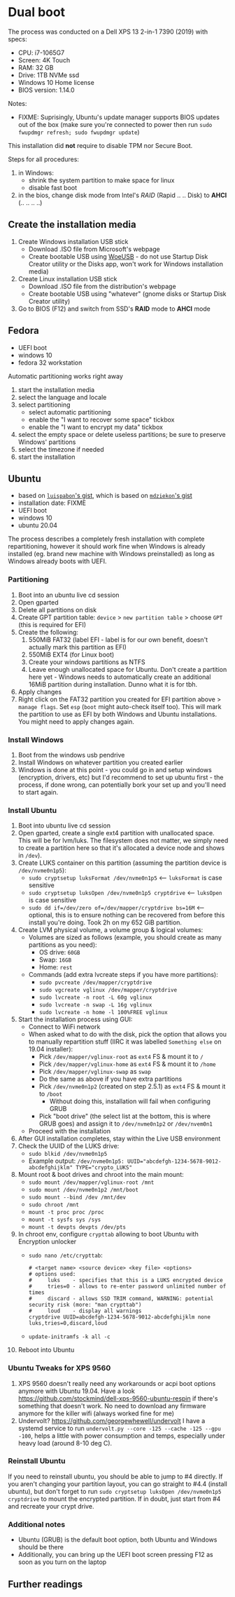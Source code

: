 # Dual boot

The process was conducted on a Dell XPS 13 2-in-1 7390 (2019) with specs:

- CPU: i7-1065G7
- Screen: 4K Touch
- RAM: 32 GB
- Drive: 1TB NVMe ssd
- Windows 10 Home license
- BIOS version: 1.14.0

Notes:

- FIXME: Suprisingly, Ubuntu's update manager supports BIOS updates out of the box (make sure you're connected to power then run `sudo fwupdmgr refresh; sudo fwupdmgr update`)

This installation did **not** require to disable TPM nor Secure Boot.

Steps for all procedures:

1. in Windows:
   - shrink the system partition to make space for linux
   - disable fast boot
1. in the bios, change disk mode from Intel's _RAID_ (Rapid .. .. Disk) to **AHCI** (.. .. .. ..)

## Create the installation media

1. Create Windows installation USB stick
   - Download .ISO file from Microsoft's webpage
   - Create bootable USB using [WoeUSB](https://github.com/slacka/WoeUSB) - do not use Startup Disk Creator utility or the Disks app, won't work for Windows installation media)
1. Create Linux installation USB stick
   - Download .ISO file from the distribution's webpage
   - Create bootable USB using "whatever" (gnome disks or Startup Disk Creator utility)
1. Go to BIOS (F12) and switch from SSD's **RAID** mode to **AHCI** mode

## Fedora

- UEFI boot
- windows 10
- fedora 32 workstation

Automatic partitioning works right away

1. start the installation media
1. select the language and locale
1. select partitioning
   - select automatic partitioning
   - enable the "I want to recover some space" tickbox
   - enable the "I want to encrypt my data" tickbox
1. select the empty space or delete useless partitions; be sure to preserve Windows' partitions
1. select the timezone if needed
1. start the installation

## Ubuntu

- based on [`luispabon`'s gist][luispabon's gist], which is based on [`mdziekon`'s gist][mdziekon's gist]
- installation date: FIXME
- UEFI boot
- windows 10
- ubuntu 20.04

The process describes a completely fresh installation with complete repartitioning, however it should work fine when Windows is already installed (eg. brand new machine with Windows preinstalled) as long as Windows already boots with UEFI.

### Partitioning

1. Boot into an ubuntu live cd session
1. Open gparted
1. Delete all partitions on disk
1. Create GPT partition table: `device` > `new partition table` > choose `GPT` (this is required for EFI)
1. Create the following:
   1. 550MiB FAT32 (label EFI - label is for our own benefit, doesn't actually mark this partition as EFI)
   1. 550MiB EXT4 (for Linux boot)
   1. Create your windows partitions as NTFS
   1. Leave enough unallocated space for Ubuntu. Don't create a partition here yet - Windows needs to automatically create an additional 16MiB partition during installation. Dunno what it is for tbh.
1. Apply changes
1. Right click on the FAT32 partition you created for EFI partition above > `manage flags`. Set `esp` (`boot` might auto-check itself too). This will mark the partition to use as EFI by both Windows and Ubuntu installations. You might need to apply changes again.

### Install Windows

1. Boot from the windows usb pendrive
1. Install Windows on whatever partition you created earlier
1. Windows is done at this point - you could go in and setup windows (encryption, drivers, etc) but I'd recommend to set up ubuntu first - the process, if done wrong, can potentially bork your set up and you'll need to start again.

### Install Ubuntu

1. Boot into ubuntu live cd session
1. Open gparted, create a single ext4 partition with unallocated space. This will be for lvm/luks. The filesystem does not matter, we simply need to create a partition here so that it's allocated a device node and shows in `/dev`).
1. Create LUKS container on this partition (assuming the partition device is `/dev/nvme0n1p5`):
   - `sudo cryptsetup luksFormat /dev/nvme0n1p5` <-- `luksFormat` is case sensitive
   - `sudo cryptsetup luksOpen /dev/nvme0n1p5 cryptdrive` <-- `luksOpen` is case sensitive
   - `sudo dd if=/dev/zero of=/dev/mapper/cryptdrive bs=16M` <-- optional, this is to ensure nothing can be recovered from before this install you're doing. Took 2h on my 652 GiB partition.
1. Create LVM physical volume, a volume group & logical volumes:
   - Volumes are sized as follows (example, you should create as many partitions as you need):
     - OS drive: `60GB`
     - Swap: `16GB`
     - Home: `rest`
   - Commands (add extra lvcreate steps if you have more partitions):
     - `sudo pvcreate /dev/mapper/cryptdrive`
     - `sudo vgcreate vglinux /dev/mapper/cryptdrive`
     - `sudo lvcreate -n root -L 60g vglinux`
     - `sudo lvcreate -n swap -L 16g vglinux`
     - `sudo lvcreate -n home -l 100%FREE vglinux`
1. Start the installation process using GUI:
   - Connect to WiFi network
   - When asked what to do with the disk, pick the option that allows you to manually repartition stuff (IIRC it was labelled `Something else` on 19.04 installer):
     - Pick `/dev/mapper/vglinux-root` as `ext4` FS & mount it to `/`
     - Pick `/dev/mapper/vglinux-home` as `ext4` FS & mount it to `/home`
     - Pick `/dev/mapper/vglinux-swap` as `swap`
     - Do the same as above if you have extra partitions
     - Pick `/dev/nvme0n1p2` (created on step 2.5.1) as `ext4` FS & mount it to `/boot`
       - Without doing this, installation will fail when configuring GRUB
     - Pick "boot drive" (the select list at the bottom, this is where GRUB goes) and assign it to `/dev/nvme0n1p2` or `/dev/nvem0n1`
   - Proceed with the installation
1. After GUI installation completes, stay within the Live USB environment
1. Check the UUID of the LUKS drive:
   - `sudo blkid /dev/nvme0n1p5`
   - Example output: `/dev/nvme0n1p5: UUID="abcdefgh-1234-5678-9012-abcdefghijklm" TYPE="crypto_LUKS"`
1. Mount root & boot drives and chroot into the main mount:
   - `sudo mount /dev/mapper/vglinux-root /mnt`
   - `sudo mount /dev/nvme0n1p2 /mnt/boot`
   - `sudo mount --bind /dev /mnt/dev`
   - `sudo chroot /mnt`
   - `mount -t proc proc /proc`
   - `mount -t sysfs sys /sys`
   - `mount -t devpts devpts /dev/pts`
1. In chroot env, configure `crypttab` allowing to boot Ubuntu with Encryption unlocker
   - `sudo nano /etc/crypttab`:

     ```text
     # <target name> <source device> <key file> <options>
     # options used:
     #     luks    - specifies that this is a LUKS encrypted device
     #     tries=0 - allows to re-enter password unlimited number of times
     #     discard - allows SSD TRIM command, WARNING: potential security risk (more: "man crypttab")
     #     loud    - display all warnings
     cryptdrive UUID=abcdefgh-1234-5678-9012-abcdefghijklm none luks,tries=0,discard,loud
     ```

   - `update-initramfs -k all -c`
1. Reboot into Ubuntu

### Ubuntu Tweaks for XPS 9560

1. XPS 9560 doesn't really need any workarounds or acpi boot options anymore with Ubuntu 19.04. Have a look <https://github.com/stockmind/dell-xps-9560-ubuntu-respin> if there's something that doesn't work. No need to download any firmware anymore for the killer wifi (always worked fine for me)
1. Undervolt? <https://github.com/georgewhewell/undervolt> I have a systemd service to run `undervolt.py --core -125 --cache -125 --gpu -100`, helps a little with power consumption and temps, especially under heavy load (around 8-10 deg C).

### Reinstall Ubuntu

If you need to reinstall ubuntu, you should be able to jump to #4 directly. If you aren't changing your partition layout, you can go straight to #4.4 (install ubuntu), but don't forget to run `sudo cryptsetup luksOpen /dev/nvme0n1p5 cryptdrive` to mount the encrypted partition. If in doubt, just start from #4 and recreate your crypt drive.

### Additional notes

- Ubuntu (GRUB) is the default boot option, both Ubuntu and Windows should be there
- Additionally, you can bring up the UEFI boot screen pressing F12 as soon as you turn on the laptop

## Further readings

[luispabon's gist]: https://gist.github.com/luispabon/db2c9e5f6cc73bb37812a19a40e137bc
[mdziekon's gist]: https://gist.github.com/mdziekon/221bdb597cf32b46c50ffab96dbec08a
[ubuntu wiki community]: https://help.ubuntu.com/community/Full_Disk_Encryption_Howto_2019
